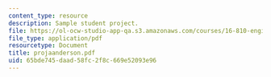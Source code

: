 ```yaml
---
content_type: resource
description: Sample student project.
file: https://ol-ocw-studio-app-qa.s3.amazonaws.com/courses/16-810-engineering-design-and-rapid-prototyping-january-iap-2007/65bde745daad58fc2f8c669e52093e96_projaanderson.pdf
file_type: application/pdf
resourcetype: Document
title: projaanderson.pdf
uid: 65bde745-daad-58fc-2f8c-669e52093e96
---
```

